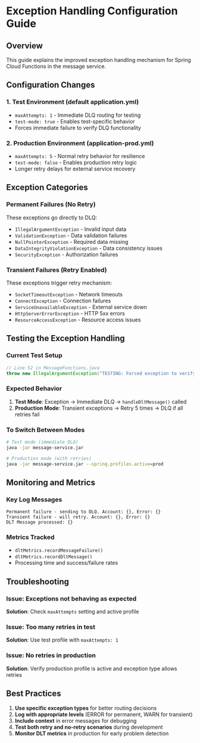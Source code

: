 # Exception Handling Configuration Guide

## Overview
This guide explains the improved exception handling mechanism for Spring Cloud Functions in the message service.

## Configuration Changes

### 1. Test Environment (default application.yml)
- `maxAttempts: 1` - Immediate DLQ routing for testing
- `test-mode: true` - Enables test-specific behavior
- Forces immediate failure to verify DLQ functionality

### 2. Production Environment (application-prod.yml)
- `maxAttempts: 5` - Normal retry behavior for resilience
- `test-mode: false` - Enables production retry logic
- Longer retry delays for external service recovery

## Exception Categories

### Permanent Failures (No Retry)
These exceptions go directly to DLQ:
- `IllegalArgumentException` - Invalid input data
- `ValidationException` - Data validation failures
- `NullPointerException` - Required data missing
- `DataIntegrityViolationException` - Data consistency issues
- `SecurityException` - Authorization failures

### Transient Failures (Retry Enabled)
These exceptions trigger retry mechanism:
- `SocketTimeoutException` - Network timeouts
- `ConnectException` - Connection failures
- `ServiceUnavailableException` - External service down
- `HttpServerErrorException` - HTTP 5xx errors
- `ResourceAccessException` - Resource access issues

## Testing the Exception Handling

### Current Test Setup
```java
// Line 52 in MessageFunctions.java
throw new IllegalArgumentException("TESTING: Forced exception to verify DLQ behavior");
```

### Expected Behavior
1. **Test Mode**: Exception → Immediate DLQ → `handleDltMessage()` called
2. **Production Mode**: Transient exceptions → Retry 5 times → DLQ if all retries fail

### To Switch Between Modes
```bash
# Test mode (immediate DLQ)
java -jar message-service.jar

# Production mode (with retries)
java -jar message-service.jar --spring.profiles.active=prod
```

## Monitoring and Metrics

### Key Log Messages
```
Permanent failure - sending to DLQ. Account: {}, Error: {}
Transient failure - will retry. Account: {}, Error: {}
DLT Message processed: {}
```

### Metrics Tracked
- `dltMetrics.recordMessageFailure()`
- `dltMetrics.recordDltMessage()`
- Processing time and success/failure rates

## Troubleshooting

### Issue: Exceptions not behaving as expected
**Solution**: Check `maxAttempts` setting and active profile

### Issue: Too many retries in test
**Solution**: Use test profile with `maxAttempts: 1`

### Issue: No retries in production
**Solution**: Verify production profile is active and exception type allows retries

## Best Practices

1. **Use specific exception types** for better routing decisions
2. **Log with appropriate levels** (ERROR for permanent, WARN for transient)
3. **Include context** in error messages for debugging
4. **Test both retry and no-retry scenarios** during development
5. **Monitor DLT metrics** in production for early problem detection